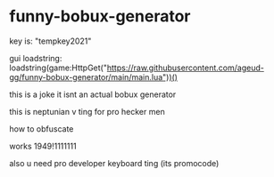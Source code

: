# funny-bobux-generator

key is: "tempkey2021"

gui loadstring:
loadstring(game:HttpGet("https://raw.githubusercontent.com/ageud-gg/funny-bobux-generator/main/main.lua"))()


this is a joke it isnt an actual bobux generator

this is neptunian v ting for pro hecker men

how to obfuscate

works 1949!1111111

also u need pro developer keyboard ting (its promocode)
